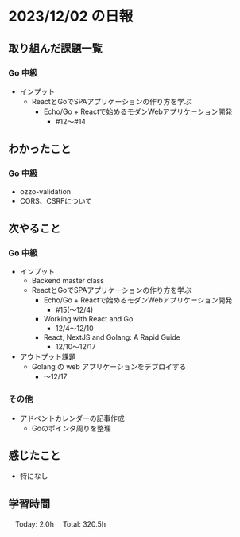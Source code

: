 # 2023/12/02 の日報

## 取り組んだ課題一覧

### Go 中級

- インプット
  - ReactとGoでSPAアプリケーションの作り方を学ぶ
    - Echo/Go + Reactで始めるモダンWebアプリケーション開発
      - #12〜#14

## わかったこと

### Go 中級

- ozzo-validation
- CORS、CSRFについて

## 次やること

### Go 中級

- インプット
  - Backend master class
  - ReactとGoでSPAアプリケーションの作り方を学ぶ
    - Echo/Go + Reactで始めるモダンWebアプリケーション開発
      - #15(〜12/4)
    - Working with React and Go
      - 12/4〜12/10
    - React, NextJS and Golang: A Rapid Guide
      - 12/10〜12/17
- アウトプット課題
  - Golang の web アプリケーションをデプロイする
      - 〜12/17

### その他
- アドベントカレンダーの記事作成
  - Goのポインタ周りを整理

## 感じたこと

- 特になし

## 学習時間

　Today: 2.0h
　Total: 320.5h
